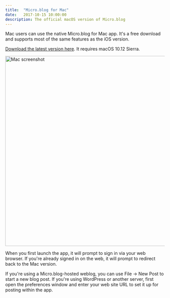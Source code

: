 ```yaml
---
title:  "Micro.blog for Mac"
date:   2017-10-15 10:00:00
description: The official macOS version of Micro.blog
---
```


Mac users can use the native Micro.blog for Mac app. It's a free download and supports most of the same features as the iOS version.

[Download the latest version here](https://s3.amazonaws.com/micro.blog/mac/Micro.blog_1.0b19.zip). It requires macOS 10.12 Sierra.

<img src="http://help.micro.blog/assets/images/mac_screenshot.png" width="600" height="716" alt="Mac screenshot" style="height: auto;" />

When you first launch the app, it will prompt to sign in via your web browser. If you're already signed in on the web, it will prompt to redirect back to the Mac version.

If you're using a Micro.blog-hosted weblog, you can use File → New Post to start a new blog post. If you're using WordPress or another server, first open the preferences window and enter your web site URL to set it up for posting within the app.